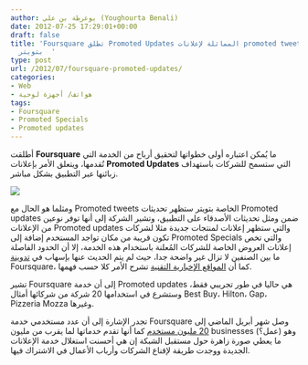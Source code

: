 ```yaml
---
author: يوغرطة بن علي (Youghourta Benali)
date: 2012-07-25 17:29:01+00:00
draft: false
title: 'Foursquare تطلق Promoted Updates المماثلة لإعلانات promoted tweets الخاصة
  بتويتر  '
type: post
url: /2012/07/foursquare-promoted-updates/
categories:
- Web
- هواتف/ أجهزة لوحية
tags:
- Foursquare
- Promoted Specials
- Promoted updates
---
```


أطلقت **Foursquare** ما يُمكن اعتباره أولى خطواتها لتحقيق أرباح من الخدمة التي تُقدمها، ويتعلق الأمر بإعلانات **Promoted Updates** التي ستسمح للشركات باستهداف زبائنها عبر التطبيق بشكل مباشر.




[![](https://www.it-scoop.com/wp-content/uploads/2012/07/foursquare-Promoted-Updates.jpg)
](https://www.it-scoop.com/wp-content/uploads/2012/07/foursquare-Promoted-Updates.jpg)




ومثلما هو الحال مع Promoted tweets الخاصة بتويتر ستظهر تحديثات Promoted updates ضمن ومثل تحديثات الأصدقاء على التطبيق، وتشير الشركة إلى أنها توفر نوعين من الإعلانات Promoted updates والتي ستظهر إعلانات لمنتجات جديدة مثلا لشركات تكون قريبة من مكان تواجد المستخدم إضافة إلى Promoted Specials والتي تخص إعلانات العروض الخاصة للشركات المُعلنة باستخدام هذه الخدمة، إلا أن الحدود الفاصلة ما بين الصنفين لا تزال غير واضحة جدا، حيث لم يتم الحديث عنها بإسهاب في [تدوينة](http://blog.foursquare.com/2012/07/25/introducing-promoted-updates-helping-you-discover-new-businesses-and-money-saving-specials-around-you/) Foursquare، كما أن [المواقع الإخبارية التقنية](http://techcrunch.com/2012/07/24/foursquare-rolls-out-its-first-money-making-feature-promoted-updates/) تشرح الأمر كلا حسب فهمها.




تشير Foursquare إلى أن خدمة Promoted updates هي حاليا في طور تجريبي فقط، وستشرع في استخدامها 20 شركة من شركائها أمثال Best Buy، Hilton، Gap، Pizzeria Mozza وغيرها.




تجدر الإشارة إلى أن عدد مستخدمي خدمة Foursquare وصل شهر أبريل الماضي إلى [20 مليون مستخدم](http://blog.foursquare.com/2012/04/16/happy-4sqday-from-team-foursquare-to-you/) كما أنها تقدم خدماتها لما يقرب من مليون businesses (عمل؟) وهو ما يعطي صورة زاهرة حول مستقبل الشبكة إن هي أحسنت استغلال خدمة الإعلانات الجديدة ووجدت طريقة لإقناع الشركات وأرباب الأعمال في الاشتراك فيها.
